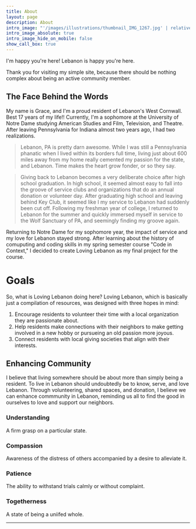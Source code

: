 ```yaml
---
title: About
layout: page
description: About
intro_image: "'/images/illustrations/thumbnail_IMG_1267.jpg' | relative_url }}"
intro_image_absolute: true
intro_image_hide_on_mobile: false
show_call_box: true
---
```


I'm happy you're here! Lebanon is happy you're here.

Thank you for visiting my simple site, because there should be nothing complex about being an active community member. 

## The Face Behind the Words

My name is Grace, and I'm a proud resident of Lebanon's West Cornwall. Best 17 years of my life!! Currently, I'm a sophomore at the University of Notre Dame studying American Studies and Film, Television, and Theatre. After leaving Pennsylvania for Indiana almost two years ago, I had two realizations. 

> Lebanon, PA is pretty darn awesome. While I was still a Pennsylvania phanatic when I lived within its borders full time, living just about 600 miles away from my home really cemented my passion for the state, and Lebanon. Time makes the heart grow fonder, or so they say. 

> Giving back to Lebanon becomes a very deliberate choice after high school graduation. In high school, it seemed almost easy to fall into the groove of service clubs and organizations that do an annual donation or volunteer day. After graduating high school and leaving behind Key Club, it seemed like I my service to Lebanon had suddenly been cut off. Following my freshman year of college, I returned to Lebanon for the summer and quickly immersed myself in service to the Wolf Sanctuary of PA, and seemingly finding my groove again.

Returning to Notre Dame for my sophomore year, the impact of service and my love for Lebanon stayed strong. After learning about the history of comuputing and coding skills in my spring semester course "Code in Context," I decided to create Loving Lebanon as my final project for the course.

# Goals

So, what is Loving Lebanon doing here? Loving Lebanon, which is basically just a compilation of resources, was designed with three hopes in mind:

1. Encourage residents to volunteer their time with a local organization they are passionate about.
2. Help residents make connections with their neighbors to make getting involved in a new hobby or pursueing an old passion more joyous.
3. Connect residents with local giving societies that align with their interests.

## Enhancing Community

I believe that living somewhere should be about more than simply being a resident. To live in Lebanon should undoubtedly be to know, serve, and love Lebanon. Through volunteering, shared spaces, and donation, I believe we can enhance commmunity in Lebanon, reminding us all to find the good in ourselves to love and support our neighbors.

### Understanding

A firm grasp on a particular state.

### Compassion

Awareness of the distress of others accompanied by a desire to alleviate it.

### Patience

The ability to withstand trials calmly or without complaint.

### Togetherness

A state of being a uniifed whole.

---

